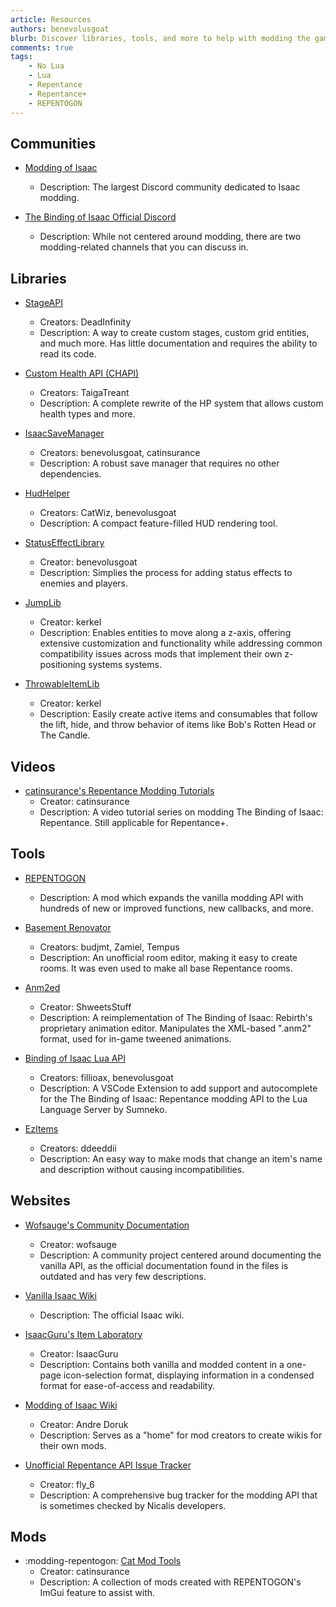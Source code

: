 ```yaml
---
article: Resources
authors: benevolusgoat
blurb: Discover libraries, tools, and more to help with modding the game.
comments: true
tags:
    - No Lua
    - Lua
    - Repentance
    - Repentance+
    - REPENTOGON
---
```


## Communities

- [Modding of Isaac](https://discord.gg/modding-of-isaac-962027940131008653)<br>
	- Description: The largest Discord community dedicated to Isaac modding.<br>

- [The Binding of Isaac Official Discord](https://discord.gg/isaac)<br>
	- Description: While not centered around modding, there are two modding-related channels that you can discuss in.<br>

## Libraries

- [StageAPI](https://github.com/Meowlala/BOIStageAPI15)<br>
	- Creators: DeadInfinity<br>
	- Description: A way to create custom stages, custom grid entities, and much more. Has little documentation and requires the ability to read its code.<br>

- [Custom Health API (CHAPI)](https://github.com/TaigaTreant/isaac-chapi)<br>
	- Creators: TaigaTreant<br>
	- Description: A complete rewrite of the HP system that allows custom health types and more.

- [IsaacSaveManager](https://github.com/catinsurance/IsaacSaveManager)<br>
	- Creators: benevolusgoat, catinsurance<br>
	- Description: A robust save manager that requires no other dependencies.

- [HudHelper](https://github.com/BenevolusGoat/hud-helper)<br>
	- Creators: CatWiz, benevolusgoat<br>
	- Description: A compact feature-filled HUD rendering tool.

- [StatusEffectLibrary](https://github.com/BenevolusGoat/status-effect-library)<br>
	- Creator: benevolusgoat<br>
	- Description: Simplies the process for adding status effects to enemies and players.

- [JumpLib](https://kerkeland.gitbook.io/jumplib)<br>
	- Creator: kerkel<br>
	- Description: Enables entities to move along a z-axis, offering extensive customization and functionality while addressing common compatibility issues across mods that implement their own z-positioning systems systems.

- [ThrowableItemLib](https://github.com/drpandacat/ThrowableItemLib)<br>
	- Creator: kerkel<br>
	- Description: Easily create active items and consumables that follow the lift, hide, and throw behavior of items like Bob's Rotten Head or The Candle.

## Videos

- [catinsurance's Repentance Modding Tutorials](https://youtu.be/rukHB48olG8?si=NJYemDUW5CT3eQkp)<br>
	- Creator: catinsurance<br>
	- Description: A video tutorial series on modding The Binding of Isaac: Repentance. Still applicable for Repentance+.

## Tools

- [REPENTOGON](https://repentogon.com/)<br>
	- Description: A mod which expands the vanilla modding API with hundreds of new or improved functions, new callbacks, and more.

- [Basement Renovator](https://github.com/Basement-Renovator/basement-renovator)<br>
	- Creators: budjmt, Zamiel, Tempus<br>
	- Description: An unofficial room editor, making it easy to create rooms. It was even used to make all base Repentance rooms.

- [Anm2ed](https://github.com/ShweetsStuff/anm2ed)<br>
	- Creator: ShweetsStuff<br>
	- Description: A reimplementation of The Binding of Isaac: Rebirth's proprietary animation editor. Manipulates the XML-based ".anm2" format, used for in-game tweened animations.

- [Binding of Isaac Lua API](https://marketplace.visualstudio.com/items?itemName=Filloax.isaac-lua-api-vscode)<br>
	- Creators: fillioax, benevolusgoat<br>
	- Description: A VSCode Extension to add support and autocomplete for the The Binding of Isaac: Repentance modding API to the Lua Language Server by Sumneko.

- [EzItems](https://isaac.d3d1.xyz/ezitems)<br>
	- Creators: ddeeddii
	- Description: An easy way to make mods that change an item's name and description without causing incompatibilities.

## Websites

- [Wofsauge's Community Documentation](wofsauge.github.io/IsaacDocs/rep/index.html)<br>
	- Creator: wofsauge<br>
	- Description: A community project centered around documenting the vanilla API, as the official documentation found in the files is outdated and has very few descriptions.

- [Vanilla Isaac Wiki](https://bindingofisaacrebirth.wiki.gg/wiki/Binding_of_Isaac:_Rebirth_Wiki)<br>
	- Description: The official Isaac wiki.

- [IsaacGuru's Item Laboratory](https://isaacguru.com/)<br>
	- Creator: IsaacGuru<br>
	- Description: Contains both vanilla and modded content in a one-page icon-selection format, displaying information in a condensed format for ease-of-access and readability.

- [Modding of Isaac Wiki](https://moddingofisaac.wiki.gg/wiki/Modding_of_Isaac_Wiki)<br>
	- Creator: Andre Doruk<br>
	- Description: Serves as a "home" for mod creators to create wikis for their own mods.

- [Unofficial Repentance API Issue Tracker](https://github.com/epfly6/RepentanceAPIIssueTracker)<br>
	- Creator: fly_6<br>
	- Description: A comprehensive bug tracker for the modding API that is sometimes checked by Nicalis developers.

## Mods

- :modding-repentogon: [Cat Mod Tools](https://steamcommunity.com/workshop/filedetails/?id=3190954288)<br>
	- Creator: catinsurance<br>
	- Description: A collection of mods created with REPENTOGON's ImGui feature to assist with.